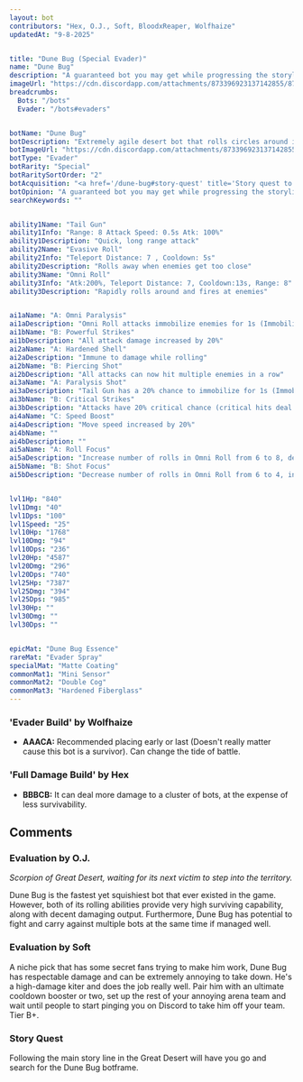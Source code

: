 ```yaml
---
layout: bot
contributors: "Hex, O.J., Soft, BloodxReaper, Wolfhaize"
updatedAt: "9-8-2025"


title: "Dune Bug (Special Evader)"
name: "Dune Bug"
description: "A guaranteed bot you may get while progressing the storyline. Dune Bug may become your solid friend throughout the entire game being a sub dps/aoe unit with great survivability.\n- Feature: Takes almost no damage while rolling\n- Strength: Can potentially solo against several bots at once\n- Critical Drawback: Becomes extremely vulnerable when stunned/against certain ranged bots"
imageUrl: "https://cdn.discordapp.com/attachments/873396923137142855/873397518774444032/dune_bug.png"
breadcrumbs:
  Bots: "/bots"
  Evader: "/bots#evaders"


botName: "Dune Bug"
botDescription: "Extremely agile desert bot that rolls circles around its opponents. Hard to pin down."
botImageUrl: "https://cdn.discordapp.com/attachments/873396923137142855/873397518774444032/dune_bug.png"
botType: "Evader"
botRarity: "Special"
botRaritySortOrder: "2"
botAcquisition: "<a href='/dune-bug#story-quest' title='Story quest to get Dune Bug'>Story Quest</a>"
botOpinion: "A guaranteed bot you may get while progressing the storyline. Dune Bug may become your solid friend throughout the entire game being a sub dps/aoe unit with great survivability."
searchKeywords: ""


ability1Name: "Tail Gun"
ability1Info: "Range: 8 Attack Speed: 0.5s Atk: 100%"
ability1Description: "Quick, long range attack"
ability2Name: "Evasive Roll"
ability2Info: "Teleport Distance: 7 , Cooldown: 5s"
ability2Description: "Rolls away when enemies get too close"
ability3Name: "Omni Roll"
ability3Info: "Atk:200%, Teleport Distance: 7, Cooldown:13s, Range: 8"
ability3Description: "Rapidly rolls around and fires at enemies"


ai1aName: "A: Omni Paralysis"
ai1aDescription: "Omni Roll attacks immobilize enemies for 1s (Immobilized bots can't move)"
ai1bName: "B: Powerful Strikes"
ai1bDescription: "All attack damage increased by 20%"
ai2aName: "A: Hardened Shell"
ai2aDescription: "Immune to damage while rolling"
ai2bName: "B: Piercing Shot"
ai2bDescription: "All attacks can now hit multiple enemies in a row"
ai3aName: "A: Paralysis Shot"
ai3aDescription: "Tail Gun has a 20% chance to immobilize for 1s (Immobilized bots can't move)"
ai3bName: "B: Critical Strikes"
ai3bDescription: "Attacks have 20% critical chance (critical hits deal double damage)"
ai4aName: "C: Speed Boost"
ai4aDescription: "Move speed increased by 20%"
ai4bName: ""
ai4bDescription: ""
ai5aName: "A: Roll Focus"
ai5aDescription: "Increase number of rolls in Omni Roll from 6 to 8, decrease damage by 25%"
ai5bName: "B: Shot Focus"
ai5bDescription: "Decrease number of rolls in Omni Roll from 6 to 4, increase damage by 100%"


lvl1Hp: "840"
lvl1Dmg: "40"
lvl1Dps: "100"
lvl1Speed: "25"
lvl10Hp: "1768"
lvl10Dmg: "94"
lvl10Dps: "236"
lvl20Hp: "4587"
lvl20Dmg: "296"
lvl20Dps: "740"
lvl25Hp: "7387"
lvl25Dmg: "394"
lvl25Dps: "985"
lvl30Hp: ""
lvl30Dmg: ""
lvl30Dps: ""


epicMat: "Dune Bug Essence"
rareMat: "Evader Spray"
specialMat: "Matte Coating"
commonMat1: "Mini Sensor"
commonMat2: "Double Cog"
commonMat3: "Hardened Fiberglass"
---
```


###  'Evader Build' by Wolfhaize

- **AAACA:** Recommended placing early or last (Doesn't really matter cause this bot is a survivor). Can change the tide of battle.

### 'Full Damage Build' by Hex
- **BBBCB:** It can deal more damage to a cluster of bots, at the expense of less survivability.


## Comments

### Evaluation by O.J.
*Scorpion of Great Desert, waiting for its next victim to step into the territory.*

Dune Bug is the fastest yet squishiest bot that ever existed in the game. However, both of its rolling abilities provide very high surviving capability, along with decent damaging output. Furthermore, Dune Bug has potential to fight and carry against multiple bots at the same time if managed well.

### Evaluation by Soft
A niche pick that has some secret fans trying to make him work, Dune Bug has respectable damage and can be extremely annoying to take down. He's a high-damage kiter and does the job really well. Pair him with an ultimate cooldown booster or two, set up the rest of your annoying arena team and wait until people to start pinging you on Discord to take him off your team. Tier B+.

### Story Quest
Following the main story line in the Great Desert will have you go and search for the Dune Bug botframe.

